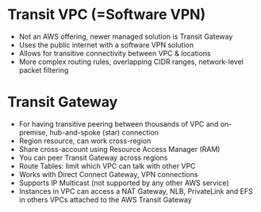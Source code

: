 # Transit VPC (=Software VPN)

- Not an AWS offering, newer managed solution is Transit Gateway
- Uses the public internet with a software VPN solution
- Allows for transitive connectivity between VPC & locations
- More complex routing rules, overlapping CIDR ranges, network-level packet filtering

# Transit Gateway

- For having transitive peering between thousands of VPC and on-premise, hub-and-spoke (star) connection
- Region resource, can work cross-region
- Share cross-account using Resource Access Manager (RAM)
- You can peer Transit Gateway across regions
- Route Tables: limit which VPC can talk with other VPC
- Works with Direct Connect Gateway, VPN connections
- Supports IP Multicast (not supported by any other AWS service)
- Instances in VPC can access a NAT Gateway, NLB, PrivateLink and EFS in others VPCs attached to the AWS Transit Gateway